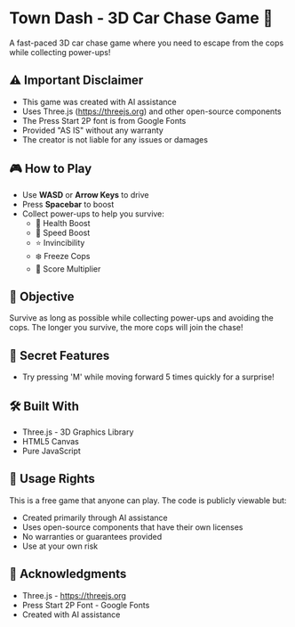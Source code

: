 # Town Dash - 3D Car Chase Game 🚗

A fast-paced 3D car chase game where you need to escape from the cops while collecting power-ups!

## ⚠️ Important Disclaimer
- This game was created with AI assistance
- Uses Three.js (https://threejs.org) and other open-source components
- The Press Start 2P font is from Google Fonts
- Provided "AS IS" without any warranty
- The creator is not liable for any issues or damages

## 🎮 How to Play

- Use **WASD** or **Arrow Keys** to drive
- Press **Spacebar** to boost
- Collect power-ups to help you survive:
  - 💚 Health Boost
  - 💨 Speed Boost
  - ⭐ Invincibility
  - ❄️ Freeze Cops
  - 💎 Score Multiplier

## 🎯 Objective

Survive as long as possible while collecting power-ups and avoiding the cops. The longer you survive, the more cops will join the chase!

## 🎁 Secret Features

- Try pressing 'M' while moving forward 5 times quickly for a surprise!

## 🛠️ Built With

- Three.js - 3D Graphics Library
- HTML5 Canvas
- Pure JavaScript

## 📝 Usage Rights

This is a free game that anyone can play. The code is publicly viewable but:
- Created primarily through AI assistance
- Uses open-source components that have their own licenses
- No warranties or guarantees provided
- Use at your own risk

## 🙏 Acknowledgments

- Three.js - https://threejs.org
- Press Start 2P Font - Google Fonts
- Created with AI assistance
